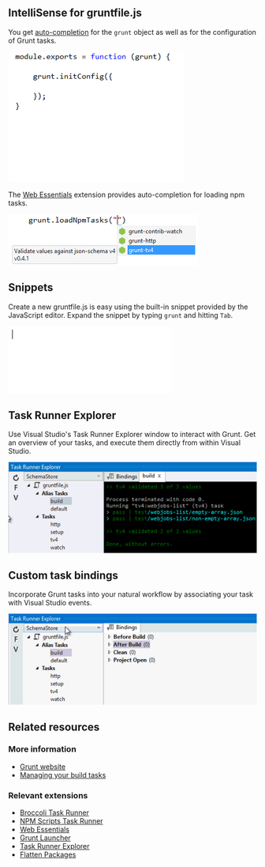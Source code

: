 <properties
	pageTitle="Grunt"
	description="Visual Studio has first-class support for the node.js-based Grunt task runner."
	slug="grunt"
	keywords="grunt, gruntjs, grunt.js, task runner"
/>

## IntelliSense for gruntfile.js
You get [auto-completion](http://go.microsoft.com/fwlink/?LinkId=532997) for the `grunt` object as well as for the configuration of Grunt tasks.

![Grunt auto-completion](_assets/grunt-auto-completion.gif)

The [Web Essentials](http://vswebessentials.com) extension provides auto-completion for loading npm tasks.

![Grunt load npm tasks](_assets/grunt-loadnpmtasks.png)

## Snippets
Create a new gruntfile.js is easy using the built-in snippet provided by the JavaScript editor. Expand the snippet by typing `grunt` and hitting `Tab`.

![Grunt snippet](_assets/grunt-snippets.gif)

## Task Runner Explorer
Use Visual Studio's Task Runner Explorer window to interact with Grunt. Get an overview of your tasks, and execute them directly from within Visual Studio.

![Grunt in Task Runner Explorer](_assets/grunt-task-runner-explorer.gif)

## Custom task bindings
Incorporate Grunt tasks into your natural workflow by associating your task with Visual Studio events.

![Grunt task bindings](_assets/grunt-task-bindings.gif)

<aside role="complementary">

## Related resources

<section>

### More information

- [Grunt website](http://gruntjs.com/)
- [Managing your build tasks](http://code.tutsplus.com/tutorials/managing-your-build-tasks-with-gulpjs--net-36910)
</section>

<section>

### Relevant extensions

- [Broccoli Task Runner](https://visualstudiogallery.msdn.microsoft.com/dd19e6af-a1f7-4606-a82a-46833f810865)
- [NPM Scripts Task Runner](https://visualstudiogallery.msdn.microsoft.com/8f2f2cbc-4da5-43ba-9de2-c9d08ade4941)
- [Web Essentials](https://visualstudiogallery.msdn.microsoft.com/ee6e6d8c-c837-41fb-886a-6b50ae2d06a2)
- [Grunt Launcher](https://visualstudiogallery.msdn.microsoft.com/dcbc5325-79ef-4b72-960e-0a51ee33a0ff)
- [Task Runner Explorer](https://visualstudiogallery.msdn.microsoft.com/8e1b4368-4afb-467a-bc13-9650572db708)
- [Flatten Packages ](https://visualstudiogallery.msdn.microsoft.com/cd0b1938-4513-4e57-b9b7-c674b4a20e79)
</section>

</aside>